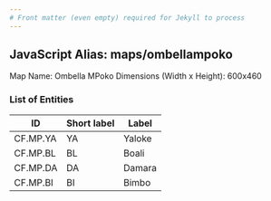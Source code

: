 ```yaml
---
# Front matter (even empty) required for Jekyll to process
---
```


## JavaScript Alias: maps/ombellampoko

Map Name: Ombella MPoko
Dimensions (Width x Height): 600x460

### List of Entities

ID | Short label | Label
---|---|---|
CF.MP.YA|YA|Yaloke
CF.MP.BL|BL|Boali
CF.MP.DA|DA|Damara
CF.MP.BI|BI|Bimbo
